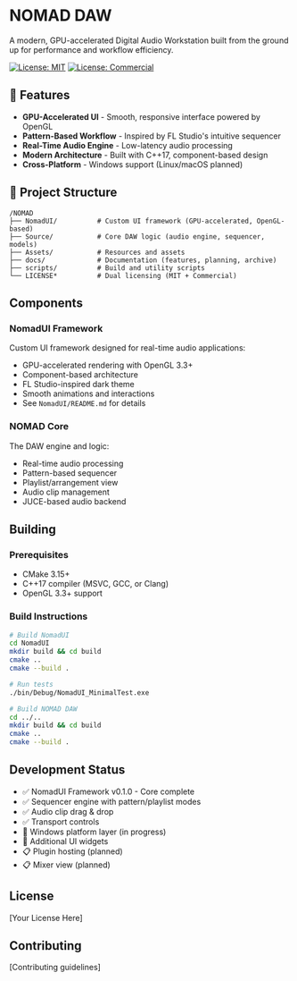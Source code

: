 # NOMAD DAW

A modern, GPU-accelerated Digital Audio Workstation built from the ground up for performance and workflow efficiency.

[![License: MIT](https://img.shields.io/badge/License-MIT-yellow.svg)](LICENSE)
[![License: Commercial](https://img.shields.io/badge/License-Commercial-blue.svg)](LICENSE-COMMERCIAL)

## 🎵 Features

- **GPU-Accelerated UI** - Smooth, responsive interface powered by OpenGL
- **Pattern-Based Workflow** - Inspired by FL Studio's intuitive sequencer
- **Real-Time Audio Engine** - Low-latency audio processing
- **Modern Architecture** - Built with C++17, component-based design
- **Cross-Platform** - Windows support (Linux/macOS planned)

## 📁 Project Structure

```
/NOMAD
├── NomadUI/          # Custom UI framework (GPU-accelerated, OpenGL-based)
├── Source/           # Core DAW logic (audio engine, sequencer, models)
├── Assets/           # Resources and assets
├── docs/             # Documentation (features, planning, archive)
├── scripts/          # Build and utility scripts
└── LICENSE*          # Dual licensing (MIT + Commercial)
```

## Components

### NomadUI Framework
Custom UI framework designed for real-time audio applications:
- GPU-accelerated rendering with OpenGL 3.3+
- Component-based architecture
- FL Studio-inspired dark theme
- Smooth animations and interactions
- See `NomadUI/README.md` for details

### NOMAD Core
The DAW engine and logic:
- Real-time audio processing
- Pattern-based sequencer
- Playlist/arrangement view
- Audio clip management
- JUCE-based audio backend

## Building

### Prerequisites
- CMake 3.15+
- C++17 compiler (MSVC, GCC, or Clang)
- OpenGL 3.3+ support

### Build Instructions

```bash
# Build NomadUI
cd NomadUI
mkdir build && cd build
cmake ..
cmake --build .

# Run tests
./bin/Debug/NomadUI_MinimalTest.exe

# Build NOMAD DAW
cd ../..
mkdir build && cd build
cmake ..
cmake --build .
```

## Development Status

- ✅ NomadUI Framework v0.1.0 - Core complete
- ✅ Sequencer engine with pattern/playlist modes
- ✅ Audio clip drag & drop
- ✅ Transport controls
- 🚧 Windows platform layer (in progress)
- 🚧 Additional UI widgets
- 📋 Plugin hosting (planned)
- 📋 Mixer view (planned)

## License

[Your License Here]

## Contributing

[Contributing guidelines]
